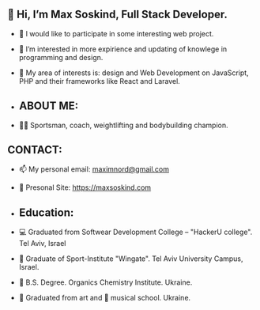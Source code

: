## 👋 Hi, I’m Max Soskind, Full Stack Developer. 
- 💞️ I would like to participate in some interesting web project.
- 👀 I’m interested in more expirience and updating of knowlege in programming and design.
- 💙 My area of interests is: design and Web Development on JavaScript, PHP and their frameworks like React and Laravel.
  
- ## ABOUT ME:
- 🏋️‍♂️ Sportsman, coach, weightlifting and bodybuilding champion.

## CONTACT:
- 📫 My personal email: maximnord@gmail.com
- 📃 Presonal Site: https://maxsoskind.com
  
- ## Education:
- 💻 Graduated from Softwear Development College – "HackerU college". Tel Aviv, Israel
- 🔬 Graduate of Sport-Institute "Wingate". Tel Aviv University Campus, Israel.
- 🔬 B.S. Degree. Organics Chemistry Institute. Ukraine.
- 🎨 Graduated from art and 🎹 musical school. Ukraine.


<!---
Maximnord/Maximnord is a ✨ special ✨ repository because its `README.md` (this file) appears on your GitHub profile.
You can click the Preview link to take a look at your changes.
--->
